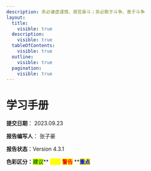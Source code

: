 ```yaml
---
description: 务必谦虚谨慎、艰苦奋斗；务必敢于斗争、善于斗争
layout:
  title:
    visible: true
  description:
    visible: true
  tableOfContents:
    visible: true
  outline:
    visible: true
  pagination:
    visible: true
---
```


# 学习手册

**提交日期**： 2023.09.23

**报告编写人**： 张子豪

**报告状态**：Version 4.3.1

**色彩区分：**<mark style="color:green;">**建议**</mark>** **<mark style="color:yellow;">**提示**</mark>** **<mark style="color:red;">**警告**</mark>** **<mark style="color:blue;">**重点**</mark>&#x20;

